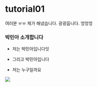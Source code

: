 # tutorial01
여러분 ㅠㅠ 제가 해냈습니다. 
광광웁니다. 엉엉엉

### 박민아 소개합니다

- 저는 박민아입니다잇
- 그리고 박민아입니다

- 저는 누구일까요
    


<img src="https://daedamo.com/new/data/file/freestory/3667637190_TkoIpKqu_6fc089048efeb95e200b64d51c54d145365a2c20.gif">
